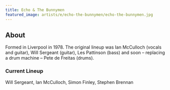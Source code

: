 ```yaml
---
title: Echo & The Bunnymen
featured_image: artists/e/echo-the-bunnymen/echo-the-bunnymen.jpg
---
```

## About

Formed in Liverpool in 1978. The original lineup was Ian McCulloch (vocals and guitar), Will Sergeant (guitar), Les Pattinson (bass) and soon – replacing a drum machine – Pete de Freitas (drums).

### Current Lineup

Will Sergeant, Ian McCulloch, Simon Finley, Stephen Brennan

